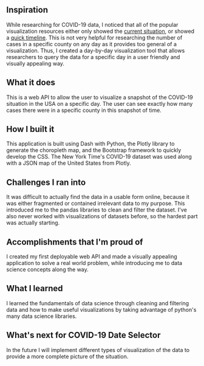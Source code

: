 ## Inspiration
While researching for COVID-19 data, I noticed that all of the popular visualization resources either only showed the [current situation](https://www.nytimes.com/interactive/2020/us/coronavirus-us-cases.html), or showed a [quick timeline](https://kitware.github.io/covid-19-vis/). This is not very helpful for researching the number of cases in a specific county on any day as it provides too general of a visualization. Thus, I created a day-by-day visualization tool that allows researchers to query the data for a specific day in a user friendly and visually appealing way.

## What it does
This is a web API to allow the user to visualize a snapshot of the COVID-19 situation in the USA on a specific day. The user can see exactly how many cases there were in a specific county in this snapshot of time. 

## How I built it
This application is built using Dash with Python, the Plotly library to generate the choropleth map, and the Bootstrap framework to quickly develop the CSS. The New York Time's COVID-19 dataset was used along with a JSON map of the United States from Plotly.

## Challenges I ran into
It was difficult to actually find the data in a usable form online, because it was either fragmented or contained irrelevant data to my purpose. This introduced me to the pandas libraries to clean and filter the dataset. I've also never worked with visualizations of datasets before, so the hardest part was actually starting.

## Accomplishments that I'm proud of
I created my first deployable web API and made a visually appealing application to solve a real world problem, while introducing me to data science concepts along the way.

## What I learned
I learned the fundamentals of data science through cleaning and filtering data and how to make useful visualizations by taking advantage of python's many data science libraries.

## What's next for COVID-19 Date Selector
In the future I will implement different types of visualization of the data to provide a more complete picture of the situation.
